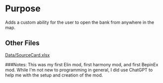 # Purpose
Adds a custom ability for the user to open the bank from anywhere in the map.
## Other Files
[Data/SourceCard.xlsx](https://docs.google.com/spreadsheets/d/1XbtoQRhQd0bG05dRDJHR8VCCJdAMWqXymxfHosV9FHg/edit?usp=sharing)


###Notes:
This was my first Elin mod, first harmony mod, and first BepinEx mod. While I'm not new to programming in general, I did use ChatGPT to help me with the setup and creation of the mod.
